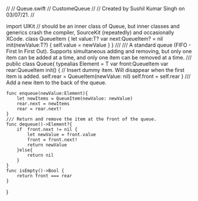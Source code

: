 //
//  Queue.swift
//  CustomeQueue
//
//  Created by Sushil Kumar Singh on 03/07/21.
//

import UIKit
// should be an inner class of Queue, but inner classes and generics crash the compiler, SourceKit (repeatedly) and occasionally XCode.
class QueueItem<T> {
    let value:T?
    var next:QueueItem? = nil
    init(newValue:T?) {
        self.value = newValue
    }
}
///
/// A standard queue (FIFO - First In First Out). Supports simultaneous adding and removing, but only one item can be added at a time, and only one item can be removed at a time.
///
public class Queue<T>{
    typealias Element = T
    var front:QueueItem<Element>
    var rear:QueueItem<Element>
    init() {
        // Insert dummy item. Will disappear when the first item is added.
        self.rear = QueueItem(newValue: nil)
        self.front = self.rear
    }
    /// Add a new item to the back of the queue.

    func enqueue(newValue:Element){
        let newItems = QueueItem(newValue: newValue)
        rear.next = newItems
        rear = rear.next!
    }
    /// Return and remove the item at the front of the queue.
    func dequeue()->Element?{
        if  front.next != nil {
            let newValue = front.value
            front = front.next!
            return newValue
        }else{
            return nil
        }
    }
    func isEmpty()->Bool {
        return front === rear
    }
}
